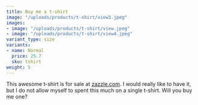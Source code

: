 ```yaml
---
title: Buy me a t-shirt
image: "/uploads/products/t-shirt/view3.jpeg"
images:
- image: "/uploads/products/t-shirt/view.jpeg"
- image: "/uploads/products/t-shirt/view4.jpeg"
variant_type: size
variants:
- name: Normal
  price: 25.7
  sku: tshirt
weight: 5
---
```


This awesome t-shirt is for sale at [zazzle.com](https://www.zazzle.com/jekyll_t_shirt-235672519224817294). I would really like to have it, but I do not allow myself to spent this much on a single t-shirt. Will you buy me one?
